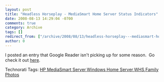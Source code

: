 ```yaml
---
layout: post
title: "Headless Horseplay - MediaSmart Home Server Status Indicators"
date: 2008-08-13 14:29:04 -0700
comments: true
category: Archive
tags: []
redirect_from: ["/archive/2008/08/13/headless-horseplay---mediasmart-home-server-status-indicators-again.aspx/"]
author: 0
---
```

<!-- more -->
<p>I posted an entry that Google Reader isn't picking up for some reason.  Go check it out <a href="http://blog.jeffhandley.com/archive/2008/08/12/headless-horseplay---mediasmart-home-server-status-indicators.aspx">here</a>.</p>  <div class="wlWriterSmartContent" id="scid:0767317B-992E-4b12-91E0-4F059A8CECA8:45067cce-819f-4017-ba4e-6fe461b384f9" style="padding-right: 0px; display: inline; padding-left: 0px; padding-bottom: 0px; margin: 0px; padding-top: 0px">Technorati Tags: <a href="http://technorati.com/tags/HP%20MediaSmart%20Server" rel="tag">HP MediaSmart Server</a>,<a href="http://technorati.com/tags/Windows%20Home%20Server" rel="tag">Windows Home Server</a>,<a href="http://technorati.com/tags/WHS" rel="tag">WHS</a>,<a href="http://technorati.com/tags/Family%20Photos" rel="tag">Family Photos</a></div>

